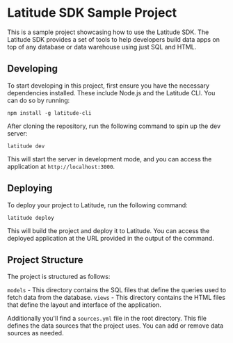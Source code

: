 # Latitude SDK Sample Project

This is a sample project showcasing how to use the Latitude SDK. The Latitude SDK provides a set of tools to help developers build data apps on top of any database or data warehouse using just SQL and HTML.

## Developing

To start developing in this project, first ensure you have the necessary dependencies installed. These include Node.js and the Latitude CLI. You can do so by running:
```
npm install -g latitude-cli
```

After cloning the repository, run the following command to spin up the dev server:
```
latitude dev
```
This will start the server in development mode, and you can access the application at `http://localhost:3000`.

## Deploying

To deploy your project to Latitude, run the following command:
```
latitude deploy
```
This will build the project and deploy it to Latitude. You can access the deployed application at the URL provided in the output of the command.

## Project Structure

The project is structured as follows:

`models` - This directory contains the SQL files that define the queries used to fetch data from the database.
`views` - This directory contains the HTML files that define the layout and interface of the application.

Additionally you'll find a `sources.yml` file in the root directory. This file defines the data sources that the project uses. You can add or remove data sources as needed.